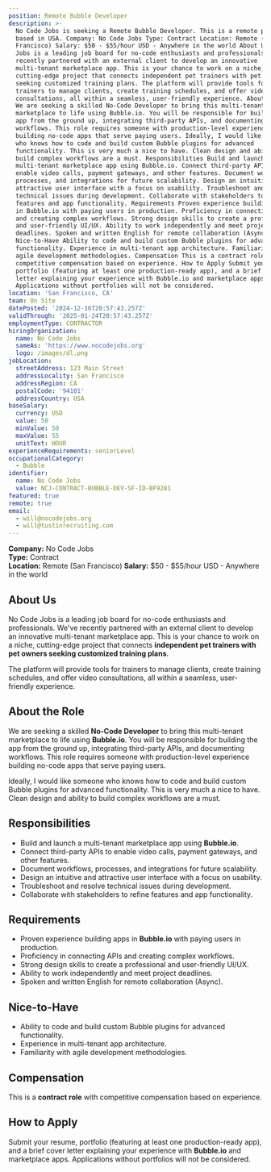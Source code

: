 ```yaml
---
position: Remote Bubble Developer
description: >-
  No Code Jobs is seeking a Remote Bubble Developer. This is a remote position
  based in USA. Company: No Code Jobs Type: Contract Location: Remote (San
  Francisco) Salary: $50 - $55/hour USD - Anywhere in the world About Us No Code
  Jobs is a leading job board for no-code enthusiasts and professionals. We've
  recently partnered with an external client to develop an innovative
  multi-tenant marketplace app. This is your chance to work on a niche,
  cutting-edge project that connects independent pet trainers with pet owners
  seeking customized training plans. The platform will provide tools for
  trainers to manage clients, create training schedules, and offer video
  consultations, all within a seamless, user-friendly experience. About the Role
  We are seeking a skilled No-Code Developer to bring this multi-tenant
  marketplace to life using Bubble.io. You will be responsible for building the
  app from the ground up, integrating third-party APIs, and documenting
  workflows. This role requires someone with production-level experience
  building no-code apps that serve paying users. Ideally, I would like someone
  who knows how to code and build custom Bubble plugins for advanced
  functionality. This is very much a nice to have. Clean design and ability to
  build complex workflows are a must. Responsibilities Build and launch a
  multi-tenant marketplace app using Bubble.io. Connect third-party APIs to
  enable video calls, payment gateways, and other features. Document workflows,
  processes, and integrations for future scalability. Design an intuitive and
  attractive user interface with a focus on usability. Troubleshoot and resolve
  technical issues during development. Collaborate with stakeholders to refine
  features and app functionality. Requirements Proven experience building apps
  in Bubble.io with paying users in production. Proficiency in connecting APIs
  and creating complex workflows. Strong design skills to create a professional
  and user-friendly UI/UX. Ability to work independently and meet project
  deadlines. Spoken and written English for remote collaboration (Async).
  Nice-to-Have Ability to code and build custom Bubble plugins for advanced
  functionality. Experience in multi-tenant app architecture. Familiarity with
  agile development methodologies. Compensation This is a contract role with
  competitive compensation based on experience. How to Apply Submit your resume,
  portfolio (featuring at least one production-ready app), and a brief cover
  letter explaining your experience with Bubble.io and marketplace apps.
  Applications without portfolios will not be considered.
location: 'San Francisco, CA'
team: On Site
datePosted: '2024-12-16T20:57:43.257Z'
validThrough: '2025-01-24T20:57:43.257Z'
employmentType: CONTRACTOR
hiringOrganization:
  name: No Code Jobs
  sameAs: 'https://www.nocodejobs.org'
  logo: /images/dl.png
jobLocation:
  streetAddress: 123 Main Street
  addressLocality: San Francisco
  addressRegion: CA
  postalCode: '94101'
  addressCountry: USA
baseSalary:
  currency: USD
  value: 50
  minValue: 50
  maxValue: 55
  unitText: HOUR
experienceRequirements: seniorLevel
occupationalCategory:
  - Bubble
identifier:
  name: No Code Jobs
  value: NCJ-CONTRACT-BUBBLE-DEV-SF-ID-BF9281
featured: true
remote: true
email:
  - will@nocodejobs.org
  - will@tustinrecruiting.com
---
```



**Company:** No Code Jobs  
**Type:** Contract  
**Location:** Remote (San Francisco) 
**Salary:** $50 - $55/hour USD - Anywhere in the world

## About Us  
No Code Jobs is a leading job board for no-code enthusiasts and professionals. We've recently partnered with an external client to develop an innovative multi-tenant marketplace app. This is your chance to work on a niche, cutting-edge project that connects **independent pet trainers with pet owners seeking customized training plans**.  

The platform will provide tools for trainers to manage clients, create training schedules, and offer video consultations, all within a seamless, user-friendly experience.

## About the Role  
We are seeking a skilled **No-Code Developer** to bring this multi-tenant marketplace to life using **Bubble.io**. You will be responsible for building the app from the ground up, integrating third-party APIs, and documenting workflows. This role requires someone with production-level experience building no-code apps that serve paying users.

Ideally, I would like someone who knows how to code and build custom Bubble plugins for advanced functionality. This is very much a nice to have. Clean design and ability to build complex workflows are a must.

## Responsibilities  
- Build and launch a multi-tenant marketplace app using **Bubble.io**.  
- Connect third-party APIs to enable video calls, payment gateways, and other features.  
- Document workflows, processes, and integrations for future scalability.  
- Design an intuitive and attractive user interface with a focus on usability.  
- Troubleshoot and resolve technical issues during development.  
- Collaborate with stakeholders to refine features and app functionality.  

## Requirements  
- Proven experience building apps in **Bubble.io** with paying users in production.  
- Proficiency in connecting APIs and creating complex workflows.  
- Strong design skills to create a professional and user-friendly UI/UX.  
- Ability to work independently and meet project deadlines.  
- Spoken and written English for remote collaboration (Async).  

## Nice-to-Have  
- Ability to code and build custom Bubble plugins for advanced functionality.  
- Experience in multi-tenant app architecture.  
- Familiarity with agile development methodologies.  

## Compensation  
This is a **contract role** with competitive compensation based on experience.  

## How to Apply  
Submit your resume, portfolio (featuring at least one production-ready app), and a brief cover letter explaining your experience with **Bubble.io** and marketplace apps. Applications without portfolios will not be considered.
